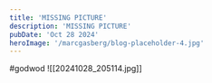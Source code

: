 ```yaml
---
title: 'MISSING PICTURE'
description: 'MISSING PICTURE'
pubDate: 'Oct 28 2024'
heroImage: '/marcgasberg/blog-placeholder-4.jpg'
---
```

#godwod
![[20241028_205114.jpg]]
